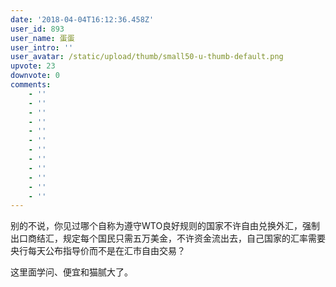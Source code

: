 ```yaml
---
date: '2018-04-04T16:12:36.458Z'
user_id: 893
user_name: 蛋蛋
user_intro: ''
user_avatar: /static/upload/thumb/small50-u-thumb-default.png
upvote: 23
downvote: 0
comments:
    - ''
    - ''
    - ''
    - ''
    - ''
    - ''
    - ''
    - ''
    - ''
    - ''
    - ''
    - ''
---
```


别的不说，你见过哪个自称为遵守WTO良好规则的国家不许自由兑换外汇，强制出口商结汇，规定每个国民只需五万美金，不许资金流出去，自己国家的汇率需要央行每天公布指导价而不是在汇市自由交易？

这里面学问、便宜和猫腻大了。
